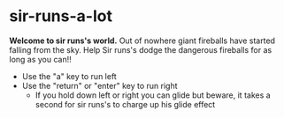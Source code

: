 # sir-runs-a-lot
**Welcome to sir runs's world.**
Out of nowhere giant fireballs have started falling from the sky.
Help Sir runs's dodge the dangerous fireballs for as long as you can!!
* Use the "a" key to run left 
* Use the "return" or "enter" key to run right 
  * If you hold down left or right you can glide but beware, it takes a second for sir runs's to charge up his glide effect
